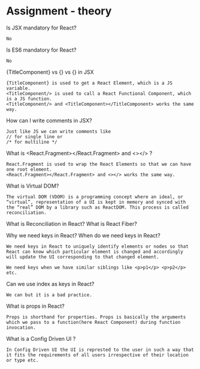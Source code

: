 
# Assignment - theory

Is JSX mandatory for React?

    No

Is ES6 mandatory for React?

    No

{TitleComponent} vs {<TitleComponent/>} vs {<TitleComponent></TitleComponent>} in JSX

    {TitleComponent} is used to get a React Element, which is a JS variable.
    <TitleComponent/> is used to call a React Functional Component, which is a JS function.
    <TitleComponent/> and <TitleComponent></TitleComponent> works the same way.

How can I write comments in JSX?

    Just like JS we can write comments like 
    // for single line or 
    /* for multiline */

What is <React.Fragment></React.Fragment> and <></> ?

    React.Fragment is used to wrap the React Elements so that we can have one root element.
    <React.Fragment></React.Fragment> and <></> works the same way.


What is Virtual DOM?

    The virtual DOM (VDOM) is a programming concept where an ideal, or “virtual”, representation of a UI is kept in memory and synced with the “real” DOM by a library such as ReactDOM. This process is called reconciliation.
    
What is Reconciliation in React?
What is React Fiber?

Why we need keys in React? When do we need keys in React?

    We need keys in React to uniquely identify elements or nodes so that React can know which particular element is changed and accordingly will update the UI corresponding to that changed element.

    We need keys when we have similar siblings like <p>p1</p> <p>p2</p> etc.

Can we use index as keys in React?

    We can but it is a bad practice.
    
What is props in React? 

    Props is shorthand for properties. Props is basically the arguments which we pass to a function(here React Component) during function invocation.

What is a Config Driven UI ?

    In Config Driven UI the UI is represted to the user in such a way that it fits the requirements of all users irrespective of their location or type etc.
